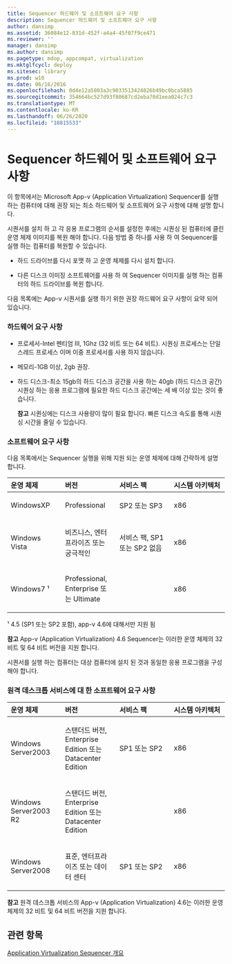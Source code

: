 ```yaml
---
title: Sequencer 하드웨어 및 소프트웨어 요구 사항
description: Sequencer 하드웨어 및 소프트웨어 요구 사항
author: dansimp
ms.assetid: 36084e12-831d-452f-a4a4-45f07f9ce471
ms.reviewer: ''
manager: dansimp
ms.author: dansimp
ms.pagetype: mdop, appcompat, virtualization
ms.mktglfcycl: deploy
ms.sitesec: library
ms.prod: w10
ms.date: 06/16/2016
ms.openlocfilehash: 0d4e12a5803a3c9033513424826b49bc0bca5885
ms.sourcegitcommit: 354664bc527d93f80687cd2eba70d1eea024c7c3
ms.translationtype: MT
ms.contentlocale: ko-KR
ms.lasthandoff: 06/26/2020
ms.locfileid: "10815533"
---
```

# Sequencer 하드웨어 및 소프트웨어 요구 사항


이 항목에서는 Microsoft App-v (Application Virtualization) Sequencer를 실행 하는 컴퓨터에 대해 권장 되는 최소 하드웨어 및 소프트웨어 요구 사항에 대해 설명 합니다.

시퀀서를 설치 하 고 각 응용 프로그램의 순서를 설정한 후에는 시퀀싱 된 컴퓨터에 클린 운영 체제 이미지를 복원 해야 합니다. 다음 방법 중 하나를 사용 하 여 Sequencer를 실행 하는 컴퓨터를 복원할 수 있습니다.

-   하드 드라이브를 다시 포맷 하 고 운영 체제를 다시 설치 합니다.

-   다른 디스크 이미징 소프트웨어를 사용 하 여 Sequencer 이미지를 실행 하는 컴퓨터의 하드 드라이브를 복원 합니다.

다음 목록에는 App-v 시퀀서를 실행 하기 위한 권장 하드웨어 요구 사항이 요약 되어 있습니다.

### <a href="" id="hardware-requirements-"></a>하드웨어 요구 사항

-   프로세서-Intel 펜티엄 III, 1Ghz (32 비트 또는 64 비트). 시퀀싱 프로세스는 단일 스레드 프로세스 이며 이중 프로세서를 사용 하지 않습니다.

-   메모리-1GB 이상, 2gb 권장.

-   하드 디스크-최소 15gb의 하드 디스크 공간을 사용 하는 40gb (하드 디스크 공간) 시퀀싱 하는 응용 프로그램에 필요한 하드 디스크 공간에는 세 배 이상 있는 것이 좋습니다.

    **참고**  시퀀싱에는 디스크 사용량이 많이 필요 합니다. 빠른 디스크 속도를 통해 시퀀싱 시간을 줄일 수 있습니다.

     

### 소프트웨어 요구 사항

다음 목록에서는 Sequencer 실행을 위해 지원 되는 운영 체제에 대해 간략하게 설명 합니다.

<table>
<colgroup>
<col width="25%" />
<col width="25%" />
<col width="25%" />
<col width="25%" />
</colgroup>
<thead>
<tr class="header">
<th align="left">운영 체제</th>
<th align="left">버전</th>
<th align="left">서비스 팩</th>
<th align="left">시스템 아키텍처</th>
</tr>
</thead>
<tbody>
<tr class="odd">
<td align="left"><p>WindowsXP</p></td>
<td align="left"><p>Professional</p></td>
<td align="left"><p>SP2 또는 SP3</p></td>
<td align="left"><p>x86</p></td>
</tr>
<tr class="even">
<td align="left"><p>Windows Vista</p></td>
<td align="left"><p>비즈니스, 엔터프라이즈 또는 궁극적인</p></td>
<td align="left"><p>서비스 팩, SP1 또는 SP2 없음</p></td>
<td align="left"><p>x86</p></td>
</tr>
<tr class="odd">
<td align="left"><p>Windows7 ¹</p></td>
<td align="left"><p>Professional, Enterprise 또는 Ultimate</p></td>
<td align="left"><p></p></td>
<td align="left"><p>x86</p></td>
</tr>
</tbody>
</table>

 

¹ 4.5 (SP1 또는 SP2 포함), app-v 4.6에 대해서만 지원 됨

**참고**  App-v (Application Virtualization) 4.6 Sequencer는 이러한 운영 체제의 32 비트 및 64 비트 버전을 지원 합니다.

 

시퀀서를 실행 하는 컴퓨터는 대상 컴퓨터에 설치 된 것과 동일한 응용 프로그램을 구성 해야 합니다.

### 원격 데스크톱 서비스에 대 한 소프트웨어 요구 사항

<table>
<colgroup>
<col width="25%" />
<col width="25%" />
<col width="25%" />
<col width="25%" />
</colgroup>
<thead>
<tr class="header">
<th align="left">운영 체제</th>
<th align="left">버전</th>
<th align="left">서비스 팩</th>
<th align="left">시스템 아키텍처</th>
</tr>
</thead>
<tbody>
<tr class="odd">
<td align="left"><p>Windows Server2003</p></td>
<td align="left"><p>스탠더드 버전, Enterprise Edition 또는 Datacenter Edition</p></td>
<td align="left"><p>SP1 또는 SP2</p></td>
<td align="left"><p>x86</p></td>
</tr>
<tr class="even">
<td align="left"><p>Windows Server2003 R2</p></td>
<td align="left"><p>스탠더드 버전, Enterprise Edition 또는 Datacenter Edition</p></td>
<td align="left"><p></p></td>
<td align="left"><p>x86</p></td>
</tr>
<tr class="odd">
<td align="left"><p>Windows Server2008</p></td>
<td align="left"><p>표준, 엔터프라이즈 또는 데이터 센터</p></td>
<td align="left"><p>SP1 또는 SP2</p></td>
<td align="left"><p>x86</p></td>
</tr>
</tbody>
</table>

 

**참고**  원격 데스크톱 서비스의 App-v (Application Virtualization) 4.6는 이러한 운영 체제의 32 비트 및 64 비트 버전을 지원 합니다.

 

## 관련 항목


[Application Virtualization Sequencer 개요](application-virtualization-sequencer-overview.md)

 

 





